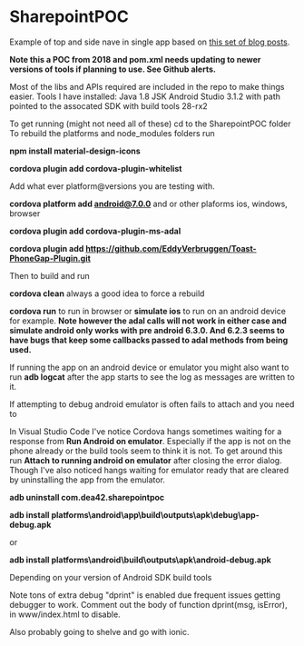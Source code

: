 # SharepointPOC
Example of top and side nave in single app based on [this set of blog posts](http://codingfix.com/cordova-application-navigation-system/).

**Note this a POC from 2018 and pom.xml needs updating to newer versions of tools if planning to use. See Github alerts.**


Most of the libs and APIs required are included in the repo to make things easier.
Tools I have installed:
Java 1.8 JSK
Android Studio 3.1.2 with path pointed to the assocated SDK with build tools 28-rx2


To get running (might not need all of these)
cd to the SharepointPOC folder
To rebuild the platforms and node_modules folders run 

**npm install material-design-icons**

**cordova plugin add cordova-plugin-whitelist**

Add what ever platform@versions you are testing with.

**cordova platform add android@7.0.0** and or other plaforms ios, windows, browser

**cordova plugin add cordova-plugin-ms-adal**

**cordova plugin add https://github.com/EddyVerbruggen/Toast-PhoneGap-Plugin.git**


Then to build and run

**cordova clean** always a good idea to force a rebuild


**cordova run** to run in browser or **simulate ios** to run on an android device for example. **Note however the adal calls will not work in either case and simulate android only works with pre android 6.3.0. And 6.2.3 seems to have bugs that keep some callbacks passed to adal methods from being used.**

If running the app on an android device or emulator you might also want to run **adb logcat** after the app starts to see the log as messages are written to it.

If attempting to debug android emulator is often fails to attach and you need to 

In Visual Studio Code I've notice Cordova hangs sometimes waiting for a response from **Run Android on emulator**. Especially if the app is not on the phone already or the build tools seem to think it is not. To get around this run **Attach to running android on emulator** after closing the error dialog. Though I've also noticed hangs waiting for emulator ready that are cleared by uninstalling the app from the emulator.

**adb uninstall com.dea42.sharepointpoc**

**adb install platforms\android\app\build\outputs\apk\debug\app-debug.apk**

or

**adb install platforms\android\build\outputs\apk\android-debug.apk**

Depending on your version of Android SDK build tools


Note tons of extra debug "dprint" is enabled due frequent issues getting debugger to work. Comment out the body of function dprint(msg, isError), in www/index.html to disable. 

Also probably going to shelve and go with ionic.
